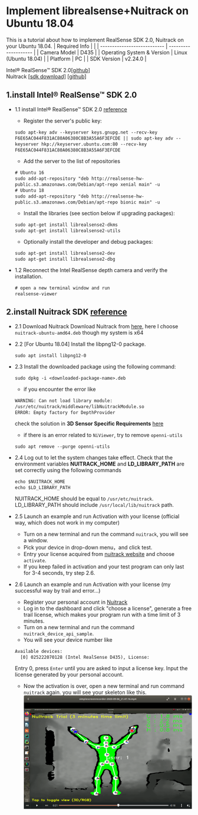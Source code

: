 # Implement librealsense+Nuitrack on Ubuntu 18.04
This is a tutorial about how to implement RealSense SDK 2.0, Nuitrack on your Ubuntu 18.04.
| Required Info               |                      |
| --------------------------- | -------------------- |
| Camera Model                | D435               |
| Operating System & Version  | Linux (Ubuntu 18.04) |
| Platform                    | PC                   |
| SDK Version                 | v2.24.0              |

Intel® RealSense™ SDK 2.0[[github]](https://github.com/IntelRealSense/librealsense)  
Nuitrack [[sdk download]](http://download.3divi.com/Nuitrack/platforms/)  [[github]](https://github.com/3DiVi/nuitrack-sdk)

## 1.install Intel® RealSense™ SDK 2.0
- 1.1 install Intel® RealSense™ SDK 2.0 [reference](https://github.com/IntelRealSense/librealsense/blob/master/doc/distribution_linux.md)
	
	- Register the server's public key:
	```
	sudo apt-key adv --keyserver keys.gnupg.net --recv-key F6E65AC044F831AC80A06380C8B3A55A6F3EFCDE || sudo apt-key adv --keyserver hkp://keyserver.ubuntu.com:80 --recv-key F6E65AC044F831AC80A06380C8B3A55A6F3EFCDE
	```

	- Add the server to the list of repositories
	```
	# Ubuntu 16
	sudo add-apt-repository "deb http://realsense-hw-public.s3.amazonaws.com/Debian/apt-repo xenial main" -u
	# Ubuntu 18
	sudo add-apt-repository "deb http://realsense-hw-public.s3.amazonaws.com/Debian/apt-repo bionic main" -u
	```

	- Install the libraries (see section below if upgrading packages):
	```
	sudo apt-get install librealsense2-dkms
	sudo apt-get install librealsense2-utils
	```
	
	- Optionally install the developer and debug packages:
	```
	sudo apt-get install librealsense2-dev
	sudo apt-get install librealsense2-dbg 
	```

- 1.2 Reconnect the Intel RealSense depth camera and verify the installation.
	```
	# open a new terminal window and run
	realsense-viewer 
	```
  
## 2.install Nuitrack SDK [reference](http://download.3divi.com/Nuitrack/doc/Installation_page.html)
- 2.1 Download Nuitrack
   Download Nuitrack from [here](http://download.3divi.com/Nuitrack/platforms/), here I choose `nuitrack-ubuntu-amd64.deb` though my system is x64	
- 2.2 [For Ubuntu 18.04] Install the libpng12-0 package. 
   ```
   sudo apt install libpng12-0
   ```
- 2.3 Install the downloaded package using the following command: 
  ```
  sudo dpkg -i <downloaded-package-name>.deb
  ```
  - if you encounter the error like
  ```
  WARNING: Can not load library module: /usr/etc/nuitrack/middleware/libNuitrackModule.so
  ERROR: Empty factory for DepthProvider
  ```
  check the solution in **3D Sensor Specific Requirements** [here](https://download.3divi.com/Nuitrack/doc/Installation_page.html)  
  - if there is an error related to `NiViewer`, try to remove `openni-utils`
  ```
  sudo apt remove --purge openni-utils
  ```

- 2.4 Log out to let the system changes take effect. Check that the environment variables **NUITRACK_HOME** and **LD_LIBRARY_PATH** are set correctly using the following commands
  ```
  echo $NUITRACK_HOME
  echo $LD_LIBRARY_PATH
  ```
  NUITRACK_HOME should be equal to `/usr/etc/nuitrack`. LD_LIBRARY_PATH should include `/usr/local/lib/nuitrack` path.

- 2.5 Launch an example and run Activation with your license (official way, which does not work in my computer)
  - Turn on a new terminal and run the command `nuitrack`, you will see a window.   
  - Pick your device in drop-down menu，and click test. 	
  - Entry your license acquired from [nuitrack website](https://nuitrack.com/#pricing) and choose `activate`.	
  - If you keep failed in activation and your test program can only last for 3-4 seconds, try step 2.6.

- 2.6 Launch an example and run Activation with your license (my successful way by trail and error...)
  - Register your personal account in [Nuitrack](http://cognitive.3divi.com/app/nuitrack/login/)
  - Log in to the dashboard and click "choose a license", generate a free trail license, which makes your program run with a time limit of 3 minutes.
  - Turn on a new terminal and run the command `nuitrack_device_api_sample`.   
  - You will see your device number like 
  ```
  Available devices:
    [0] 025222070128 (Intel RealSense D435), License: 
  ```
  Entry 0, press `Enter` until you are asked to input a license key. Input the license generated by your personal account.
  - Now the activation is over, open a new terminal and run command `nuitrack` again. you will see your skeleton like this.
    ![Alt text](https://github.com/DarrenJiang13/gym-human-pose-estimation/blob/master/images/nuitrack_rs.png "nuitrack_rs")
  
